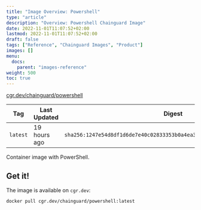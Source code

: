 ```yaml
---
title: "Image Overview: Powershell"
type: "article"
description: "Overview: Powershell Chainguard Image"
date: 2022-11-01T11:07:52+02:00
lastmod: 2022-11-01T11:07:52+02:00
draft: false
tags: ["Reference", "Chainguard Images", "Product"]
images: []
menu:
  docs:
    parent: "images-reference"
weight: 500
toc: true
---
```


[cgr.dev/chainguard/powershell](https://github.com/chainguard-images/images/tree/main/images/powershell)

| Tag      | Last Updated | Digest                                                                    |
|----------|--------------|---------------------------------------------------------------------------|
| `latest` | 19 hours ago | `sha256:1247e54d8df1d6de7e40c02833353b0a4ea33f4bbba4f2effeab48c48a2973da` |



Container image with PowerShell.

## Get it!

The image is available on `cgr.dev`:

    docker pull cgr.dev/chainguard/powershell:latest
